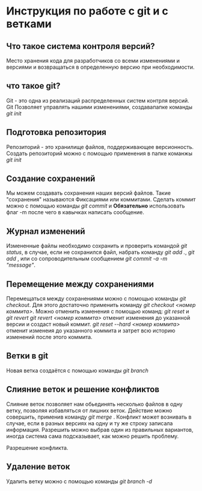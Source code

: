 # Инструкция по работе с git и с ветками

## Что такое система контроля версий?
Место хранения кода для разработчиков со всеми изменениями и версиями и возвращаться в определенную версию при необходимости.

## что такое git?
Git - это одна из реализаций распределенных систем контрля версий. Git Позволяет управлять нашими изменениями, создавапапке команды *git init*

## Подготовка репозитория

Репозиторий - это хранилище файлов, поддерживающее версионность. Создать репозиторий можно с помощью применения в папке команжы *git init*

## Создание сохранений
Мы можем создавать сохранения наших версий файлов. Такие "сохранения" называются Фиксациями или коммитами. Cделать коммит можно с помощью команды *git commit* и **Обязательно** использовать флаг -m после чего в кавычках написать сообщение.

## Журнал изменений
Измененные файлы необходимо сохранить и проверить командой *git status*, в случае, если не сохранился файл, набрать команду *git add .*, *git add <file>*, или со сопроводительным сообщением *git commit -a -m "message"*.

## Перемещение между сохранениями
Перемещаться между сохранениями можно с помощью команды *git checkout*. Для этого достаточно применить команду *git checkout <номер коммита>*. 
Можно отменить изменения с помощью команд:
*git reset* и *git revert*
*git revert <номер коммита>* отменит изменения до указанной версии и создаст новый коммит.
*git reset --hard <номер коммита>* отменит изменеия до указанного коммита и затрет всю историю изменений после этого коммита. 

## Ветки в git
Новая ветка создаётся с помощью команды *git branch <branch-name>*

## Слияние веток и решение конфликтов
Слияние веток позволяет нам обьединять несколько файлов в одну ветку, позволяя избавляться от лишних веток. Действие можно совершить, применив команду *git merge <branch-name>*. Конфликт может вознивать в случае, если в разных версиях на одну и ту же строку записала информация. Разрешить можно выбрав один из правильных вариантов, иногда система сама подсказывает, как можно решить проблему.


Разрешение конфликта.
## Удаление веток
Удалить ветку можно с помощью команды *git branch -d*



